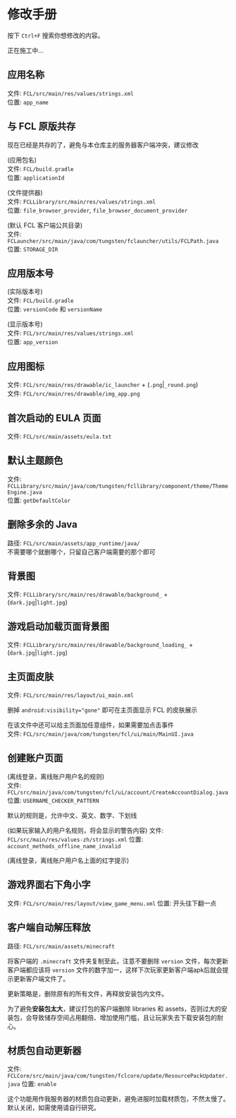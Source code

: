 # 修改手册

按下 `Ctrl+F` 搜索你想修改的内容。

正在施工中...

## 应用名称

文件: `FCL/src/main/res/values/strings.xml`  
位置: `app_name`

## 与 FCL 原版共存

现在已经是共存的了，避免与本仓库主的服务器客户端冲突，建议修改

(应用包名)  
文件: `FCL/build.gradle`  
位置: `applicationId`

(文件提供器)  
文件: `FCLLibrary/src/main/res/values/strings.xml`  
位置: `file_browser_provider`, `file_browser_document_provider`

(默认 FCL 客户端公共目录)  
文件: `FCLauncher/src/main/java/com/tungsten/fclauncher/utils/FCLPath.java`  
位置: `STORAGE_DIR`

## 应用版本号

(实际版本号)  
文件: `FCL/build.gradle`  
位置: `versionCode` 和 `versionName`

(显示版本号)  
文件: `FCL/src/main/res/values/strings.xml`  
位置: `app_version`

## 应用图标

文件: `FCL/src/main/res/drawable/ic_launcher` + (`.png`|`_round.png`)  
文件: `FCL/src/main/res/drawable/img_app.png`

## 首次启动的 EULA 页面

文件: `FCL/src/main/assets/eula.txt`

## 默认主题颜色

文件: `FCLLibrary/src/main/java/com/tungsten/fcllibrary/component/theme/ThemeEngine.java`  
位置: `getDefaultColor`

## 删除多余的 Java

路径: `FCL/src/main/assets/app_runtime/java/`  
不需要哪个就删哪个，只留自己客户端需要的那个即可

## 背景图

文件: `FCLLibrary/src/main/res/drawable/background_` + (`dark.jpg`|`light.jpg`)

## 游戏启动加载页面背景图

文件: `FCLLibrary/src/main/res/drawable/background_loading_` + (`dark.jpg`|`light.jpg`)

## 主页面皮肤

文件: `FCL/src/main/res/layout/ui_main.xml`

删掉 `android:visibility="gone"` 即可在主页面显示 FCL 的皮肤展示

在该文件中还可以给主页面加任意组件，如果需要加点击事件  
文件: `FCL/src/main/java/com/tungsten/fcl/ui/main/MainUI.java`

## 创建账户页面

(离线登录，离线账户用户名的规则)  
文件: `FCL/src/main/java/com/tungsten/fcl/ui/account/CreateAccountDialog.java`  
位置: `USERNAME_CHECKER_PATTERN`

默认的规则是，允许中文、英文、数字、下划线

(如果玩家输入的用户名规则，将会显示的警告内容)
文件: `FCL/src/main/res/values-zh/strings.xml`
位置: `account_methods_offline_name_invalid`

(离线登录，离线账户用户名上面的红字提示)

## 游戏界面右下角小字

文件: `FCL/src/main/res/layout/view_game_menu.xml`
位置: 开头往下翻一点

## 客户端自动解压释放

路径: `FCL/src/main/assets/minecraft`

将客户端的 `.minecraft` 文件夹复制至此，注意不要删除 `version` 文件，每次更新客户端都应该将 `version` 文件的数字加一，这样下次玩家更新客户端apk后就会提示更新客户端文件了。

更新策略是，删除原有的所有文件，再释放安装包内文件。

为了避免**安装包太大**，建议打包的客户端删除 libraries 和 assets，否则过大的安装包，会导致储存空间占用翻倍、增加使用门槛，且让玩家失去下载安装包的耐心。

## 材质包自动更新器

文件: `FCLCore/src/main/java/com/tungsten/fclcore/update/ResourcePackUpdater.java`
位置: `enable`

这个功能用作我服务器的材质包自动更新，避免进服时加载材质包，不然太慢了。  
默认关闭，如需使用请自行研究。
